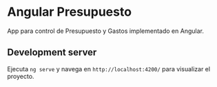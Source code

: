 # Angular Presupuesto

App para control de Presupuesto y Gastos implementado en Angular.
## Development server

Ejecuta `ng serve` y navega en `http://localhost:4200/` para visualizar el proyecto.
